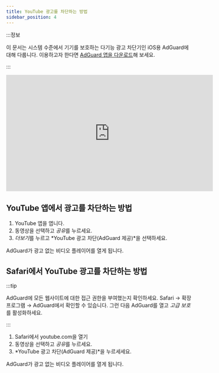 ```yaml
---
title: YouTube 광고를 차단하는 방법
sidebar_position: 4
---
```


:::정보

이 문서는 시스템 수준에서 기기를 보호하는 다기능 광고 차단기인 iOS용 AdGuard에 대해 다룹니다. 이용하고자 한다면 [AdGuard 앱을 다운로드](https://agrd.io/download-kb-adblock)해 보세요.

:::  

<iframe width="560" height="315" class="youtube-video" src="https://www.youtube-nocookie.com/embed/YW9Ojcm1Gkg" title="YouTube 동영상 플레이어" frameborder="0" allow="accelerometer; autoplay; clipboard-write; encrypted-media; gyroscope; picture-in-picture" allowfullscreen></iframe>

## YouTube 앱에서 광고를 차단하는 방법

1. YouTube 앱을 엽니다.
1. 동영상을 선택하고 *공유*를 누르세요.
1. *더보기*를 누르고 *YouTube 광고 차단(AdGuard 제공)*을 선택하세요.

AdGuard가 광고 없는 비디오 플레이어를 열게 됩니다.

## Safari에서 YouTube 광고를 차단하는 방법

:::tip

AdGuard에 모든 웹사이트에 대한 접근 권한을 부여했는지 확인하세요. Safari → 확장 프로그램 → AdGuard에서 확인할 수 있습니다. 그런 다음 AdGuard를 열고 *고급 보호*를 활성화하세요.

:::

1. Safari에서 youtube.com을 열기
1. 동영상을 선택하고 *공유*를 누르세요.
1. *YouTube 광고 차단(AdGuard 제공)*을 누르세세요.

AdGuard가 광고 없는 비디오 플레이어를 열게 됩니다.
